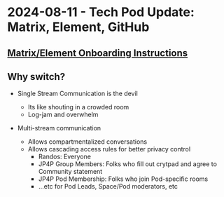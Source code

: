 # 2024-08-11 - Tech Pod Update: Matrix, Element, GitHub


## [Matrix/Element Onboarding Instructions](/docs/onboarding/how-to-access-jp4p-matrix-element-space.md)


## Why switch? 
- Single Stream Communication is the devil
  - Its like shouting in a crowded room
  - Log-jam and overwhelm
  
- Multi-stream communication 
  - Allows compartmentalized conversations
  - Allows cascading access rules for better privacy control
    - Randos: Everyone
    - JP4P Group Members: Folks who fill out crytpad and agree to Community statement
    - JP4P Pod Membership: Folks who join Pod-specific rooms
    - ...etc for Pod Leads, Space/Pod moderators, etc


